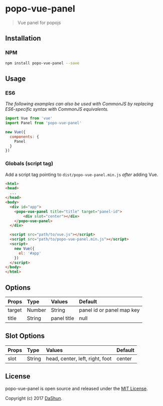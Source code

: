 # popo-vue-panel
> Vue panel for popojs

## Installation

### NPM

```bash
npm install popo-vue-panel --save
```

## Usage

### ES6

*The following examples can also be used with CommonJS by replacing ES6-specific syntax with CommonJS equivalents.*

```js
import Vue from 'vue'
import Panel from 'popo-vue-panel'

new Vue({
  components: {
    Panel
  }
})
```

### Globals (script tag)
Add a script tag pointing to `dist/popo-vue-panel.min.js` *after* adding Vue.

```html
<html>
<head>
  ...
</head>
<body>
  <div id="app">
    <popo-vue-panel title="title" target="panel-id">
        <div slot="center"></div>
    </popo-vue-panel>
  </div>

  <script src="path/to/vue.js"></script>
  <script src="path/to/popo-vue-panel.min.js"></script>
  <script>
    new Vue({
      el: '#app'
    })
  </script>
</body>
</html>
```

## Options

| Props          | Type             | Values                                 | Default          |
| -------------- |:-----------------|:---------------------------------------|:-----------------|
| target         | Number  | String | panel id or panel map key              | 1                |
| title          | String           | panel title                            | null             |

## Slot Options

| Props          | Type             | Values                                 | Default          |
| -------------- |:-----------------|:---------------------------------------|:-----------------|
| slot           | String           | head, center, left, right, foot        | center           |

## License
popo-vue-panel is open source and released under the [MIT License](LICENSE).

Copyright (c) 2017 [DaShun](https://github.com/shunok).